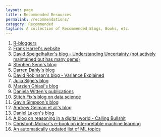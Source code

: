```yaml
---
layout: page
title : Recommended Resources
permalink: /recommendations/
category: Recommended
tagline: A collection of Recommended Blogs, Books, etc.
---
```

  
    

1. <a href="https://www.r-bloggers.com/" target="_blank">R-bloggers</a>
2. <a href="https://www.fharrell.com/post/" target="_blank">Frank Harrel's website</a>      
3. <a href="https://understandinguncertainty.org/" target="_blank">David Speigelhalter's blog - Understanding Uncertainty (not actively maintained but has many gems)</a>      
4. <a href="http://www.senns.demon.co.uk/Blogs.html" target="_blank">Stephen Senn's blog</a>      
5. <a href="https://darrendahly.github.io/post/" target="_blank">Darren Dahly's blog</a>      
6. <a href="http://varianceexplained.org/" target="_blank">David Robinson's blog - Variance Explained</a>      
7. <a href="https://juliasilge.com/" target="_blank">Julia Silge's blog</a>      
8. <a href="https://ghiasi.org/" target="_blank">Marzieh Ghiasi's blog</a> 
9. <a href="https://www.danielawitten.com/publications" target="_blank">Daniela Witten's publications</a>      
10. <a href="https://multithreaded.stitchfix.com/blog/" target="_blank">Stitch Fix's blog on data science</a>      
11. <a href="https://fromthebottomoftheheap.net/blog/" target="_blank">Gavin Simpson's blog</a>      
12. <a href="https://statmodeling.stat.columbia.edu/" target="_blank">Andrew Gelman et al.'s blog</a>      
13. <a href="http://daniellakens.blogspot.com/" target="_blank">Daniel Laken's blog</a>      
14. <a href="https://www.callingbullshit.org/" target="_blank">A blog on reasoning in a digital world - Calling Bullshit</a>      
15. <a href="https://christophm.github.io/interpretable-ml-book/" target="_blank">Christoph Molnar's e-book on interpretable machine learning</a>      
16. <a href="https://madewithml.com/topics/" target="_blank">An automatically updated list of ML topics</a>      
